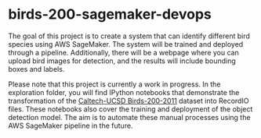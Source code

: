 # birds-200-sagemaker-devops

The goal of this project is to create a system that can identify different bird species using AWS SageMaker. The system will be trained and deployed through a pipeline. Additionally, there will be a webpage where you can upload bird images for detection, and the results will include bounding boxes and labels.

Please note that this project is currently a work in progress. In the exploration folder, you will find IPython notebooks that demonstrate the transformation of the [Caltech-UCSD Birds-200-2011](https://www.kaggle.com/datasets/veeralakrishna/200-bird-species-with-11788-images) dataset into RecordIO files. These notebooks also cover the training and deployment of the object detection model. The aim is to automate these manual processes using the AWS SageMaker pipeline in the future.
